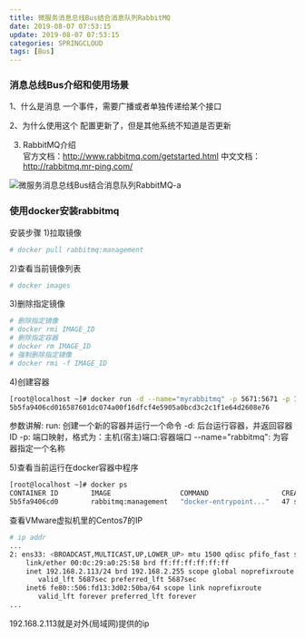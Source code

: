 ```yaml
---
title: 微服务消息总线Bus结合消息队列RabbitMQ
date: 2019-08-07 07:53:15
update: 2019-08-07 07:53:15
categories: SPRINGCLOUD
tags: [Bus]
---
```


### 消息总线Bus介绍和使用场景

1、什么是消息
一个事件，需要广播或者单独传递给某个接口

2、为什么使用这个
配置更新了，但是其他系统不知道是否更新
		
3. RabbitMQ介绍	
官方文档：http://www.rabbitmq.com/getstarted.html
中文文档：http://rabbitmq.mr-ping.com/

<!-- more -->

![微服务消息总线Bus结合消息队列RabbitMQ-a](https://volc1612.gitee.io/blog/images/微服务消息总线Bus结合消息队列RabbitMQ/微服务消息总线Bus结合消息队列RabbitMQ-a.png)

### 使用docker安装rabbitmq

安装步骤
1)拉取镜像

```bash
# docker pull rabbitmq:management
```
2)查看当前镜像列表

```bash
# docker images
```
3)删除指定镜像

```bash
# 删除指定镜像
# docker rmi IMAGE_ID
# 删除指定容器
# docker rm IMAGE_ID
# 强制删除指定镜像
# docker rmi -f IMAGE_ID
```

4)创建容器

```bash
[root@localhost ~]# docker run -d --name="myrabbitmq" -p 5671:5671 -p 15672:15672 rabbitmq:management
5b5fa9406cd016587601dc074a00f16dfcf4e5905a0bcd3c2c1f1e64d2608e76
```

参数讲解: 
run: 创建一个新的容器并运行一个命令
-d: 后台运行容器，并返回容器ID
-p: 端口映射，格式为：主机(宿主)端口:容器端口
--name="rabbitmq": 为容器指定一个名称

5)查看当前运行在docker容器中程序

```bash
[root@localhost ~]# docker ps
CONTAINER ID        IMAGE                 COMMAND                  CREATED             STATUS              PORTS                                                                                        NAMES
5b5fa9406cd0        rabbitmq:management   "docker-entrypoint..."   47 seconds ago      Up 46 seconds       4369/tcp, 5672/tcp, 0.0.0.0:5671->5671/tcp, 15671/tcp, 25672/tcp, 0.0.0.0:15672->15672/tcp   myrabbitmq
```

查看VMware虚拟机里的Centos7的IP

```bash
# ip addr
...
2: ens33: <BROADCAST,MULTICAST,UP,LOWER_UP> mtu 1500 qdisc pfifo_fast state UP group default qlen 1000
    link/ether 00:0c:29:a0:25:58 brd ff:ff:ff:ff:ff:ff
    inet 192.168.2.113/24 brd 192.168.2.255 scope global noprefixroute dynamic ens33
       valid_lft 5687sec preferred_lft 5687sec
    inet6 fe80::506:fd13:3d02:50ba/64 scope link noprefixroute 
       valid_lft forever preferred_lft forever
...
```
192.168.2.113就是对外(局域网)提供的ip

